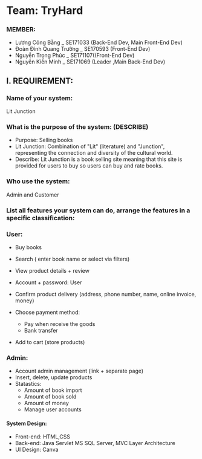 # Team: TryHard

### MEMBER:

- Lương Công Bằng \_ SE171033 (Back-End Dev, Main Front-End Dev)
- Đoàn Đình Quang Trường \_ SE170593 (Front-End Dev)
- Nguyễn Trọng Phúc \_ SE171107((Front-End Dev)
- Nguyễn Kiến Minh \_ SE171069 (Leader ,Main Back-End Dev)

## I. REQUIREMENT:

### Name of your system:

Lit Junction

### What is the purpose of the system: (DESCRIBE)

- Purpose: Selling books
- Lit Junction: Combination of "Lit" (literature) and "Junction", representing the connection and diversity of the cultural world.
- Describe: Lit Junction is a book selling site meaning that this site is provided for users to buy so users can buy and rate books.

### Who use the system:

Admin and Customer

### List all features your system can do, arrange the features in a specific classification:

### User:

- Buy books
- Search ( enter book name or select via filters)
- View product details + review
- Account + password: User
- Confirm product delivery (address, phone number, name, online invoice, money)
- Choose payment method:

  - Pay when receive the goods
  - Bank transfer

- Add to cart (store products)

### Admin:

- Account admin management (link + separate page)
- Insert, delete, update products
- Statastics:
  - Amount of book import
  - Amount of book sold
  - Amount of money
  - Manage user accounts
 
#### System Design:

- Front-end: HTML,CSS
- Back-end: Java Servlet MS SQL Server, MVC Layer Architecture
- UI Design: Canva
